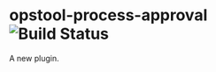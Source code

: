 opstool-process-approval ![Build Status](https://travis-ci.org/appdevdesigns/opstool-process-approval.png)
================

A new plugin.